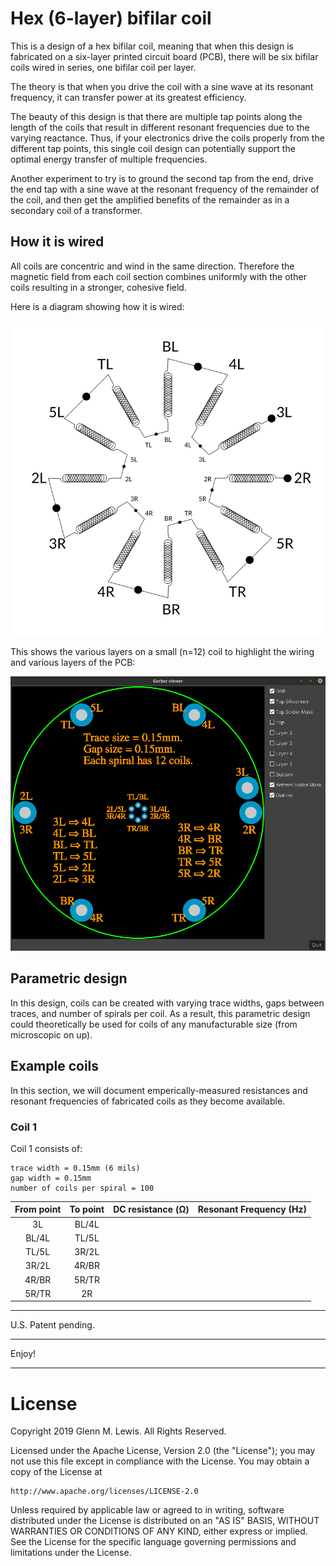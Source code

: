 # Hex (6-layer) bifilar coil

This is a design of a hex bifilar coil, meaning that when this design is
fabricated on a six-layer printed circuit board (PCB), there will be six
bifilar coils wired in series, one bifilar coil per layer.

The theory is that when you drive the coil with a sine wave at its
resonant frequency, it can transfer power at its greatest efficiency.

The beauty of this design is that there are multiple tap points along
the length of the coils that result in different resonant frequencies
due to the varying reactance. Thus, if your electronics drive the
coils properly from the different tap points, this single coil design
can potentially support the optimal energy transfer of multiple
frequencies.

Another experiment to try is to ground the second tap from the end,
drive the end tap with a sine wave at the resonant frequency of the
remainder of the coil, and then get the amplified benefits of the
remainder as in a secondary coil of a transformer.

## How it is wired

All coils are concentric and wind in the same direction.
Therefore the magnetic field from each coil section combines uniformly
with the other coils resulting in a stronger, cohesive field.

Here is a diagram showing how it is wired:

![hex-bifilar-coil-diagram](hex-bifilar-coil-diagram.png)

This shows the various layers on a small (n=12) coil to highlight
the wiring and various layers of the PCB:

![hex-bifilar-coil-layers](hex-bifilar-coil-layers.gif)


## Parametric design

In this design, coils can be created with varying trace widths, gaps
between traces, and number of spirals per coil. As a result, this
parametric design could theoretically be used for coils of any
manufacturable size (from microscopic on up).

## Example coils

In this section, we will document emperically-measured resistances
and resonant frequencies of fabricated coils as they become
available.

### Coil 1

Coil 1 consists of:

```
trace width = 0.15mm (6 mils)
gap width = 0.15mm
number of coils per spiral = 100
```

| From point | To point | DC resistance (Ω) | Resonant Frequency (Hz) |
|    :---:   |   :---:  |      :---:        |         :---:           |
|     3L     |   BL/4L  |                   |                         |
|    BL/4L   |   TL/5L  |                   |                         |
|    TL/5L   |   3R/2L  |                   |                         |
|    3R/2L   |   4R/BR  |                   |                         |
|    4R/BR   |   5R/TR  |                   |                         |
|    5R/TR   |    2R    |                   |                         |

----------------------------------------------------------------------

U.S. Patent pending.

----------------------------------------------------------------------

Enjoy!

----------------------------------------------------------------------

# License

Copyright 2019 Glenn M. Lewis. All Rights Reserved.

Licensed under the Apache License, Version 2.0 (the "License");
you may not use this file except in compliance with the License.
You may obtain a copy of the License at

    http://www.apache.org/licenses/LICENSE-2.0

Unless required by applicable law or agreed to in writing, software
distributed under the License is distributed on an "AS IS" BASIS,
WITHOUT WARRANTIES OR CONDITIONS OF ANY KIND, either express or implied.
See the License for the specific language governing permissions and
limitations under the License.

